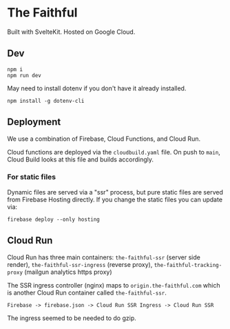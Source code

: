 # The Faithful

Built with SvelteKit. Hosted on Google Cloud.

## Dev

```
npm i
npm run dev
```

May need to install dotenv if you don't have it already installed.

```
npm install -g dotenv-cli
```

## Deployment 

We use a combination of Firebase, Cloud Functions, and Cloud Run.

Cloud functions are deployed via the `cloudbuild.yaml` file. On push to `main`, Cloud Build looks at this file and builds accordingly.

### For static files

Dynamic files are served via a "ssr" process, but pure static files are served from Firebase Hosting directly. If you change the static files you can update via:

```
firebase deploy --only hosting
```

## Cloud Run

Cloud Run has three main containers: `the-faithful-ssr` (server side render), `the-faithful-ssr-ingress` (reverse proxy), `the-faithful-tracking-proxy` (mailgun analytics https proxy)

The SSR ingress controller (nginx) maps to `origin.the-faithful.com` which is another Cloud Run container called `the-faithful-ssr`.

```
Firebase -> firebase.json -> Cloud Run SSR Ingress -> Cloud Run SSR
```

The ingress seemed to be needed to do gzip.
